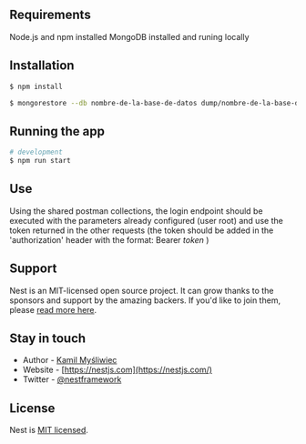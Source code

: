 

## Requirements
Node.js and npm installed
MongoDB installed and runing locally

## Installation

```bash
$ npm install
```
```bash
$ mongorestore --db nombre-de-la-base-de-datos dump/nombre-de-la-base-de-datos
```

## Running the app

```bash
# development
$ npm run start
```

## Use

Using the shared postman collections, the login endpoint should be executed with the parameters already configured (user root) and use the token returned in the other requests (the token should be added in the 'authorization' header with the format: Bearer *token* )


## Support

Nest is an MIT-licensed open source project. It can grow thanks to the sponsors and support by the amazing backers. If you'd like to join them, please [read more here](https://docs.nestjs.com/support).

## Stay in touch

- Author - [Kamil Myśliwiec](https://kamilmysliwiec.com)
- Website - [https://nestjs.com](https://nestjs.com/)
- Twitter - [@nestframework](https://twitter.com/nestframework)

## License

Nest is [MIT licensed](LICENSE).

